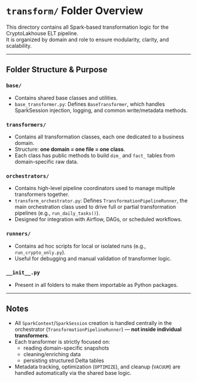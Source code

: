 # `transform/` Folder Overview

This directory contains all Spark-based transformation logic for the CryptoLakhouse ELT pipeline.  
It is organized by domain and role to ensure modularity, clarity, and scalability.

---

## Folder Structure & Purpose

### `base/`
- Contains shared base classes and utilities.
- `base_transformer.py`: Defines `BaseTransformer`, which handles SparkSession injection, logging, and common write/metadata methods.

### `transformers/`
- Contains all transformation classes, each one dedicated to a business domain.
- Structure: **one domain = one file = one class**.
- Each class has public methods to build `dim_` and `fact_` tables from domain-specific raw data.

### `orchestrators/`
- Contains high-level pipeline coordinators used to manage multiple transformers together.
- `transform_orchestrator.py`: Defines `TransformationPipelineRunner`, the main orchestration class used to drive full or partial transformation pipelines (e.g., `run_daily_tasks()`).
- Designed for integration with Airflow, DAGs, or scheduled workflows.

### `runners/`
- Contains ad hoc scripts for local or isolated runs (e.g., `run_crypto_only.py`).
- Useful for debugging and manual validation of transformer logic.

### `__init__.py`
- Present in all folders to make them importable as Python packages.

---

## Notes
- All `SparkContext`/`SparkSession` creation is handled centrally in the orchestrator (`TransformationPipelineRunner`) — **not inside individual transformers**.
- Each transformer is strictly focused on:
  - reading domain-specific snapshots
  - cleaning/enriching data
  - persisting structured Delta tables
- Metadata tracking, optimization (`OPTIMIZE`), and cleanup (`VACUUM`) are handled automatically via the shared base logic.

